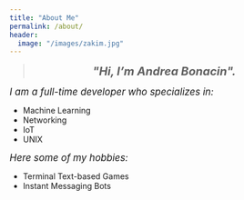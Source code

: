 ```yaml
---
title: "About Me"
permalink: /about/
header:
  image: "/images/zakim.jpg"
---
```


>_**<center><big><big>"Hi, I’m Andrea Bonacin".</big></big></center>**_

*<big>I am a full-time developer who specializes in:</big>*

* Machine Learning
* Networking
* IoT
* UNIX

*<big>Here some of my hobbies:</big>*

* Terminal Text-based Games
* Instant Messaging Bots
